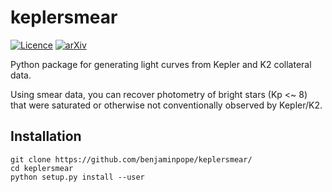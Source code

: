 # keplersmear

[![Licence](http://img.shields.io/badge/license-GPLv3-blue.svg?style=flat)](http://www.gnu.org/licenses/gpl-3.0.html)
[![arXiv](http://img.shields.io/badge/arXiv-1603.09167-blue.svg?style=flat)](http://arxiv.org/abs/1510.00008)

Python package for generating light curves from Kepler and K2 collateral data. 

Using smear data, you can recover photometry of bright stars (Kp <~ 8) that were saturated or otherwise not conventionally observed by Kepler/K2. 

## Installation

    git clone https://github.com/benjaminpope/keplersmear/
    cd keplersmear
    python setup.py install --user

